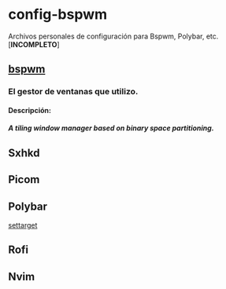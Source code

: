 # config-bspwm

Archivos personales de configuración para Bspwm, Polybar, etc. [**INCOMPLETO**]

## [bspwm](https://github.com/baskerville/bspwm)
### El gestor de ventanas que utilizo.
#### Descripción:
##### A tiling window manager based on binary space partitioning.

## Sxhkd

## Picom

## Polybar
[settarget](/settarget.md)

## Rofi

## Nvim